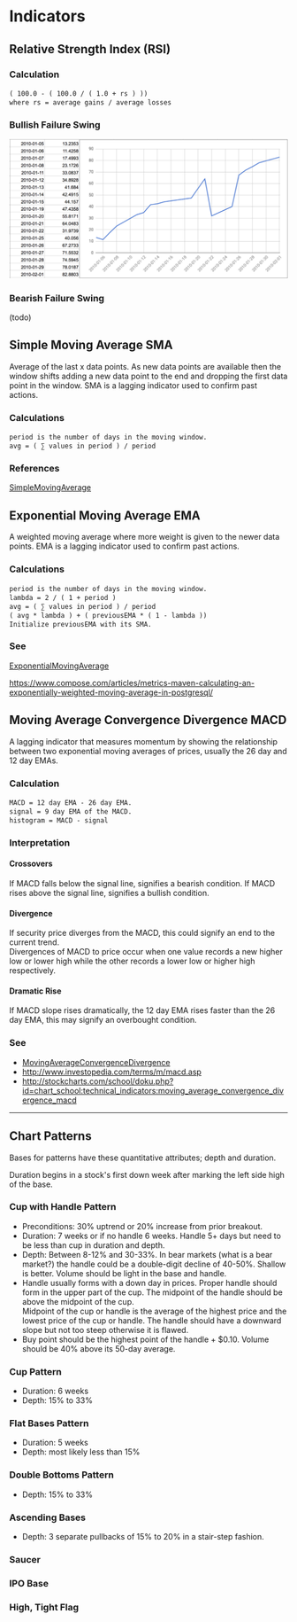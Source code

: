 Indicators
============================


## Relative Strength Index (RSI)

### Calculation

```
( 100.0 - ( 100.0 / ( 1.0 + rs ) ))
where rs = average gains / average losses
```

### Bullish Failure Swing

![Bullish Failure Swing](relative-strength-bullish-failure-swing.png)

### Bearish Failure Swing

(todo)

## Simple Moving Average SMA

Average of the last x data points.  As new data points are available then the window shifts adding a new data point to the end and dropping 
the first data point in the window.
SMA is a lagging indicator used to confirm past actions.

### Calculations

```
period is the number of days in the moving window.
avg = ( ∑ values in period ) / period
```

### References

[SimpleMovingAverage](simple-moving-average.ts)

## Exponential Moving Average EMA

A weighted moving average where more weight is given to the newer data points.
EMA is a lagging indicator used to confirm past actions.


### Calculations

```
period is the number of days in the moving window.
lambda = 2 / ( 1 + period )
avg = ( ∑ values in period ) / period 
( avg * lambda ) + ( previousEMA * ( 1 - lambda ))
Initialize previousEMA with its SMA.
```

### See

[ExponentialMovingAverage](exponential-moving-average.ts)

https://www.compose.com/articles/metrics-maven-calculating-an-exponentially-weighted-moving-average-in-postgresql/

## Moving Average Convergence Divergence MACD

A lagging indicator that measures momentum by showing the relationship between two exponential moving averages of prices, usually the 26 day and 12 day EMAs.

### Calculation

```
MACD = 12 day EMA - 26 day EMA.
signal = 9 day EMA of the MACD.
histogram = MACD - signal
```

### Interpretation

#### Crossovers

If MACD falls below the signal line, signifies a bearish condition.
If MACD rises above the signal line, signifies a bullish condition.

#### Divergence

If security price diverges from the MACD, this could signify an end to the current trend.  
Divergences of MACD to price occur when one value records a new higher low or lower high while the other
records a lower low or higher high respectively.

#### Dramatic Rise

If MACD slope rises dramatically, the 12 day EMA rises faster than the 26 day EMA, this may signify an overbought condition.


### See

- [MovingAverageConvergenceDivergence](moving-average-convergence-divergence.ts)
- http://www.investopedia.com/terms/m/macd.asp
- http://stockcharts.com/school/doku.php?id=chart_school:technical_indicators:moving_average_convergence_divergence_macd

-------------------

## Chart Patterns

Bases for patterns have these quantitative attributes; depth and duration.

Duration begins in a stock's first down week after marking the left side high of the base.

### Cup with Handle Pattern

- Preconditions: 30% uptrend or 20% increase from prior breakout.
- Duration: 7 weeks or if no handle 6 weeks. Handle 5+ days but need to be less than cup in duration and depth.
- Depth: Between 8-12% and 30-33%.  In bear markets (what is a bear market?) the handle could be a double-digit decline of 40-50%.
  Shallow is better.  Volume should be light in the base and handle. 
- Handle usually forms with a down day in prices.  Proper handle should form in the upper part of the cup.
  The midpoint of the handle should be above the midpoint of the cup.   
  Midpoint of the cup or handle is the average of the highest price and the lowest price of the cup or handle.
  The handle should have a downward slope but not too steep otherwise it is flawed.
- Buy point should be the highest point of the handle + $0.10.  Volume should be 40% above its 50-day average.


### Cup Pattern

- Duration: 6 weeks
- Depth: 15% to 33%

### Flat Bases Pattern

- Duration: 5 weeks
- Depth: most likely less than 15%


### Double Bottoms Pattern

- Depth: 15% to 33%

### Ascending Bases

- Depth: 3 separate pullbacks of 15% to 20% in a stair-step fashion.


### Saucer


### IPO Base


### High, Tight Flag
